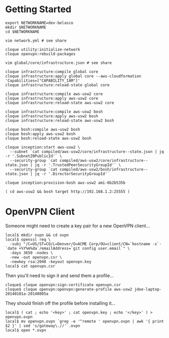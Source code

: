 # Getting Started

    export NETWORKNAME=dev-belasco
    mkdir $NETWORKNAME
    cd $NETWORKNAME

    vim network.yml # see share

    cloque utility:initialize-network
    cloque openvpn:rebuild-packages

    vim global/core/infrastructure.json # see share

    cloque infrastructure:compile global core
    cloque infrastructure:apply global core --aws-cloudformation 'Capabilities=["CAPABILITY_IAM"]'
    cloque infrastructure:reload-state global core

    cloque infrastructure:compile aws-usw2 core
    cloque infrastructure:apply aws-usw2 core
    cloque infrastructure:reload-state aws-usw2 core

    cloque infrastructure:compile aws-usw2 bosh
    cloque infrastructure:apply aws-usw2 bosh
    cloque infrastructure:reload-state aws-usw2 bosh

    cloque bosh:compile aws-usw2 bosh
    cloque bosh:apply aws-usw2 bosh
    cloque bosh:reload-state aws-usw2 bosh

    cloque inception:start aws-usw2 \
      --subnet `cat compiled/aws-usw2/core/infrastructure--state.json | jq -r '.SubnetZ0PublicId'` \
      --security-group `cat compiled/aws-usw2/core/infrastructure--state.json | jq -r '.TrustedPeerSecurityGroupId'` \
      --security-group `cat compiled/aws-usw2/bosh/infrastructure--state.json | jq -r '.DirectorSecurityGroupId'`

    cloque inception:provision-bosh aws-usw2 ami-6b2b535b

    ( cd aws-usw2 && bosh target http://192.168.1.2:25555 )


# OpenVPN Client

Someone might need to create a key pair for a new OpenVPN client...

    local$ mkdir ovpn && cd ovpn
    local$ openssl req \
      -subj "/C=US/ST=CO/L=Denver/O=ACME Corp/OU=client/CN=`hostname -s`-`date +%Y%m%da`/emailAddress=`git config user.email`" \
      -days 3650 -nodes \
      -new -out openvpn.csr \
      -newkey rsa:2048 -keyout openvpn.key
    local$ cat openvpn.csr

Then you'll need to sign it and send them a profile...

    cloque$ cloque openvpn:sign-certificate openvpn.csr
    cloque$ cloque openvpn:openvpn:generate-profile aws-usw2 jdoe-laptop-20140101a-20140805a

They should finish off the profile before installing it...

    local$ ( cat ; echo '<key>' ; cat openvpn.key ; echo '</key>' ) > openvpn.ovpn
    local$ mv openvpn.ovpn `grep -e '^remote ' openvpn.ovpn | awk '{ print $2 }' | sed 's/gateway\.//'`.ovpn
    local$ open *.ovpn
